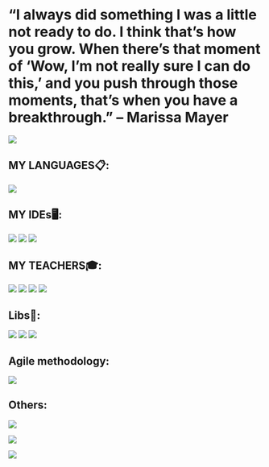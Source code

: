 # “I always did something I was a little not ready to do. I think that’s how you grow. When there’s that moment of ‘Wow, I’m not really sure I can do this,’ and you push through those moments, that’s when you have a breakthrough.” – Marissa Mayer



![](https://github-readme-stats.vercel.app/api?username=GabrielMendesdc&show_icons=true&theme=dark)

## MY LANGUAGES:clipboard::
![](https://img.shields.io/badge/Python-FFD43B?style=for-the-badge&logo=python&logoColor=darkgreen)

## MY IDEs:desktop_computer::
![](https://img.shields.io/badge/Jupyter-F37626.svg?&style=for-the-badge&logo=Jupyter&logoColor=white)
![](https://img.shields.io/badge/pycharm-143?style=for-the-badge&logo=pycharm&logoColor=black&color=black&labelColor=green)
![](https://img.shields.io/badge/Visual%20Studio%20Code-0078d7.svg?style=for-the-badge&logo=visual-studio-code&logoColor=white)

## MY TEACHERS:mortar_board::
![](https://img.shields.io/badge/Udemy-EC5252?style=for-the-badge&logo=Udemy&logoColor=white)
![](https://img.shields.io/badge/Duolingo-58CC02?style=for-the-badge&logo=Duolingo&logoColor=white)
![](https://img.shields.io/badge/Udacity-grey?style=for-the-badge&logo=udacity&logoColor=15B8E6)
![](https://img.shields.io/badge/Coursera-%230056D2.svg?style=for-the-badge&logo=Coursera&logoColor=white)

## Libs:abacus::
![](https://img.shields.io/badge/Django-092E20?style=for-the-badge&logo=django&logoColor=green)
![](https://img.shields.io/badge/pandas-%23150458.svg?style=for-the-badge&logo=pandas&logoColor=white)
![](https://img.shields.io/badge/Plotly-%233F4F75.svg?style=for-the-badge&logo=plotly&logoColor=white)

## Agile methodology:
![](https://img.shields.io/badge/Trello-%23026AA7.svg?style=for-the-badge&logo=Trello&logoColor=white)

## Others:
![](https://img.shields.io/badge/Microsoft_Excel-217346?style=for-the-badge&logo=microsoft-excel&logoColor=white)

![](https://github.com/GabrielMendesdc/GabrielMendesdc/blob/output/github-contribution-grid-snake.svg)

![](https://komarev.com/ghpvc/?username=GabrielMendesdc)
